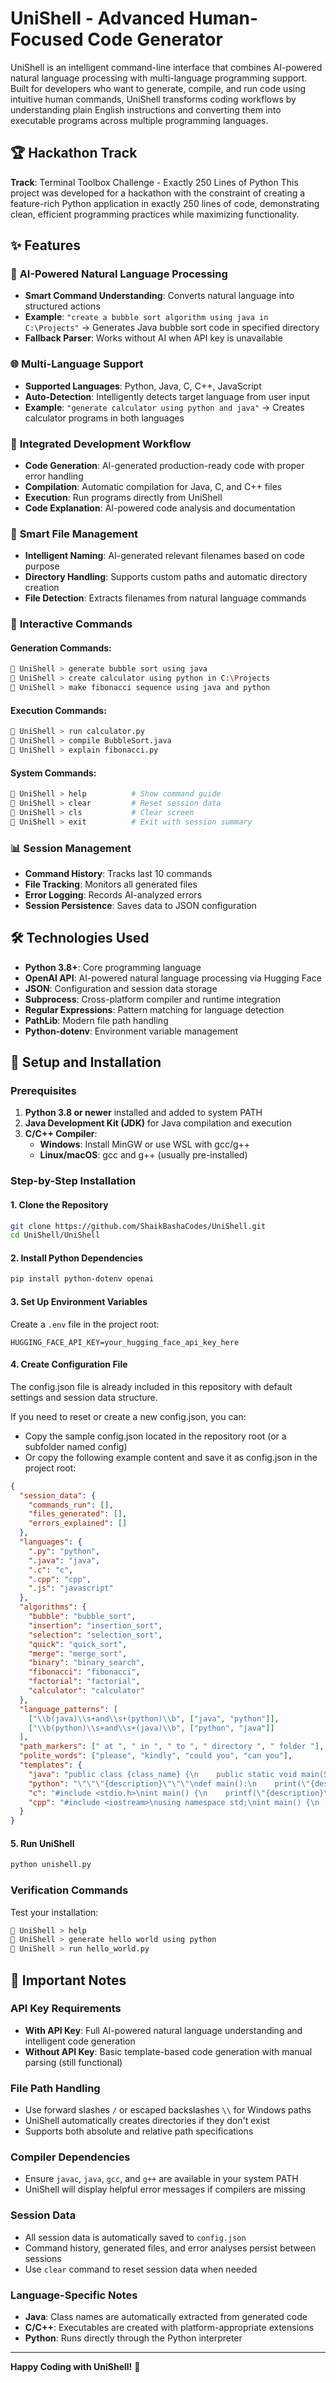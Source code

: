 # UniShell - Advanced Human-Focused Code Generator

UniShell is an intelligent command-line interface that combines AI-powered natural language processing with multi-language programming support. Built for developers who want to generate, compile, and run code using intuitive human commands, UniShell transforms coding workflows by understanding plain English instructions and converting them into executable programs across multiple programming languages.

## 🏆 Hackathon Track

**Track**: Terminal Toolbox Challenge - Exactly 250 Lines of Python
This project was developed for a hackathon with the constraint of creating a feature-rich Python application in exactly 250 lines of code, demonstrating clean, efficient programming practices while maximizing functionality.

## ✨ Features

### 🤖 **AI-Powered Natural Language Processing**
- **Smart Command Understanding**: Converts natural language into structured actions
- **Example**: `"create a bubble sort algorithm using java in C:\Projects"` → Generates Java bubble sort code in specified directory
- **Fallback Parser**: Works without AI when API key is unavailable

### 🌐 **Multi-Language Support**
- **Supported Languages**: Python, Java, C, C++, JavaScript
- **Auto-Detection**: Intelligently detects target language from user input
- **Example**: `"generate calculator using python and java"` → Creates calculator programs in both languages

### 🔧 **Integrated Development Workflow**
- **Code Generation**: AI-generated production-ready code with proper error handling
- **Compilation**: Automatic compilation for Java, C, and C++ files
- **Execution**: Run programs directly from UniShell
- **Code Explanation**: AI-powered code analysis and documentation

### 📁 **Smart File Management**
- **Intelligent Naming**: AI-generated relevant filenames based on code purpose
- **Directory Handling**: Supports custom paths and automatic directory creation
- **File Detection**: Extracts filenames from natural language commands

### 🎯 **Interactive Commands**

#### Generation Commands:
```bash
🚀 UniShell > generate bubble sort using java
🚀 UniShell > create calculator using python in C:\Projects
🚀 UniShell > make fibonacci sequence using java and python
```

#### Execution Commands:
```bash
🚀 UniShell > run calculator.py
🚀 UniShell > compile BubbleSort.java
🚀 UniShell > explain fibonacci.py
```

#### System Commands:
```bash
🚀 UniShell > help          # Show command guide
🚀 UniShell > clear         # Reset session data
🚀 UniShell > cls           # Clear screen
🚀 UniShell > exit          # Exit with session summary
```

### 📊 **Session Management**
- **Command History**: Tracks last 10 commands
- **File Tracking**: Monitors all generated files
- **Error Logging**: Records AI-analyzed errors
- **Session Persistence**: Saves data to JSON configuration

## 🛠️ Technologies Used

- **Python 3.8+**: Core programming language
- **OpenAI API**: AI-powered natural language processing via Hugging Face
- **JSON**: Configuration and session data storage
- **Subprocess**: Cross-platform compiler and runtime integration
- **Regular Expressions**: Pattern matching for language detection
- **PathLib**: Modern file path handling
- **Python-dotenv**: Environment variable management

## 🚀 Setup and Installation

### Prerequisites
1. **Python 3.8 or newer** installed and added to system PATH
2. **Java Development Kit (JDK)** for Java compilation and execution
3. **C/C++ Compiler**:
   - **Windows**: Install MinGW or use WSL with gcc/g++
   - **Linux/macOS**: gcc and g++ (usually pre-installed)

### Step-by-Step Installation

#### 1. Clone the Repository
```bash
git clone https://github.com/ShaikBashaCodes/UniShell.git
cd UniShell/UniShell
```

#### 2. Install Python Dependencies
```bash
pip install python-dotenv openai
```

#### 3. Set Up Environment Variables
Create a `.env` file in the project root:
```env
HUGGING_FACE_API_KEY=your_hugging_face_api_key_here
```

#### 4. Create Configuration File
The config.json file is already included in this repository with default settings and session data structure.

If you need to reset or create a new config.json, you can:
- Copy the sample config.json located in the repository root (or a subfolder named config)
- Or copy the following example content and save it as config.json in the project root:
```json
{
  "session_data": {
    "commands_run": [],
    "files_generated": [],
    "errors_explained": []
  },
  "languages": {
    ".py": "python",
    ".java": "java",
    ".c": "c",
    ".cpp": "cpp",
    ".js": "javascript"
  },
  "algorithms": {
    "bubble": "bubble_sort",
    "insertion": "insertion_sort",
    "selection": "selection_sort",
    "quick": "quick_sort",
    "merge": "merge_sort",
    "binary": "binary_search",
    "fibonacci": "fibonacci",
    "factorial": "factorial",
    "calculator": "calculator"
  },
  "language_patterns": [
    ["\\b(java)\\s+and\\s+(python)\\b", ["java", "python"]],
    ["\\b(python)\\s+and\\s+(java)\\b", ["python", "java"]]
  ],
  "path_markers": [" at ", " in ", " to ", " directory ", " folder "],
  "polite_words": ["please", "kindly", "could you", "can you"],
  "templates": {
    "java": "public class {class_name} {\n    public static void main(String[] args) {\n        System.out.println(\"{description}\");\n    }\n}",
    "python": "\"\"\"{description}\"\"\"\ndef main():\n    print(\"{description}\")\n\nif __name__ == \"__main__\": main()",
    "c": "#include <stdio.h>\nint main() {\n    printf(\"{description}\\n\");\n    return 0;\n}",
    "cpp": "#include <iostream>\nusing namespace std;\nint main() {\n    cout << \"{description}\" << endl;\n    return 0;\n}"
  }
}
```


#### 5. Run UniShell
```bash
python unishell.py
```

### Verification Commands
Test your installation:
```bash
🚀 UniShell > help
🚀 UniShell > generate hello world using python
🚀 UniShell > run hello_world.py
```

## 📝 Important Notes

### API Key Requirements
- **With API Key**: Full AI-powered natural language understanding and intelligent code generation
- **Without API Key**: Basic template-based code generation with manual parsing (still functional)

### File Path Handling
- Use forward slashes `/` or escaped backslashes `\\` for Windows paths
- UniShell automatically creates directories if they don't exist
- Supports both absolute and relative path specifications

### Compiler Dependencies
- Ensure `javac`, `java`, `gcc`, and `g++` are available in your system PATH
- UniShell will display helpful error messages if compilers are missing

### Session Data
- All session data is automatically saved to `config.json`
- Command history, generated files, and error analyses persist between sessions
- Use `clear` command to reset session data when needed

### Language-Specific Notes
- **Java**: Class names are automatically extracted from generated code
- **C/C++**: Executables are created with platform-appropriate extensions
- **Python**: Runs directly through the Python interpreter

---

**Happy Coding with UniShell!** 🚀
